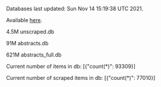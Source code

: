 Databases last updated: Sun Nov 14 15:19:38 UTC 2021. 

Available [here](https://github.com/cbeauhilton/ash-db/releases).

4.5M	unscraped.db

91M	abstracts.db

621M	abstracts_full.db

Current number of items in db:
[{"count(*)": 93309}]

Current number of scraped items in db:
[{"count(*)": 77010}]
